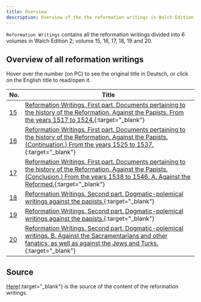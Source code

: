 ```yaml
---
title: Overview
description: Overview of the the reformation writings in Walch Edition 2.
---
```


`Reformation Writings` contains all the reformation writings divided into 6 volumes in Walch Edition 2; volume 15, 16, 17, 18, 19 and 20.

## Overview of all reformation writings
Hover over the number (on PC) to see the original title in Deutsch, or click on the English title to read/open it.

[id15]: ## "Reformations-Schriften. Erste Abtheilung. Zur Reformationshistorie gehörige Documente. Wider die Papisten. Aus den Jahren 1517 bis 1524."
[id16]: ## "Reformations-Schriften. Erste Abtheilung. Zur Reformationshistorie gehörige Documente. Wider die Papisten. (Fortsetzung.) Aus den Jahren 1525 bis 1537."
[id17]: ## "Reformations-Schriften. Erste Abtheilung. Zur Reformationshistorie gehörige Documente. Wider die Papisten. (Schluß.) Aus den Jahren 1538 bis 1546. A. Wider die Reformirten."
[id18]: ## "Reformations Schriften. Zweite Abtheilung. Dogmatisch-polemische Schriften. wider die Papisten."
[id19]: ## "Reformations Schriften. Zweite Abtheilung. Dogmatisch - polemische Schriften. wider die Papisten."
[id20]: ## "Reformations Schriften. Zweite Abtheilung. Dogmatisch-polemische Schriften. B. wider die Sacramentirer und andere Schwärmer, sowie auch wider die Juden und Türken."

| No. | Title      |
| --- | --------- |
| [15][id15] | [Reformation Writings. First part. Documents pertaining to the history of the Reformation. Against the Papists. From the years 1517 to 1524.](/reformation-writings/part1-1517-1524){:target="_blank"} |
| [16][id16] | [Reformation Writings. First part. Documents pertaining to the history of the Reformation. Against the Papists. (Continuation.) From the years 1525 to 1537.](/reformation-writings/part1-1525-1537){:target="_blank"} |
| [17][id17] | [Reformation Writings. First part. Documents pertaining to the history of the Reformation. Against the Papists. (Conclusion.) From the years 1538 to 1546. A. Against the Reformed.](/reformation-writings/part1-1538-1546){:target="_blank"} |
| [18][id18] | [Reformation Writings. Second part. Dogmatic-polemical writings against the papists.](/reformation-writings/part2-1of3){:target="_blank"} |
| [19][id19] | [Reformation Writings. Second part. Dogmatic-polemical writings against the papists.](/reformation-writings/part2-2of3){:target="_blank"} |
| [20][id20] | [Reformation Writings. Second part. Dogmatic-polemical writings. B. Against the Sacramentarians and other fanatics, as well as against the Jews and Turks.](/reformation-writings/part2-3of3){:target="_blank"} |

## Source
[Here](https://backtoluther.blogspot.com/2022/04/st-louis-edition-digitized-text-now-in.html){:target="_blank"} is the source of the content of the reformation writings.